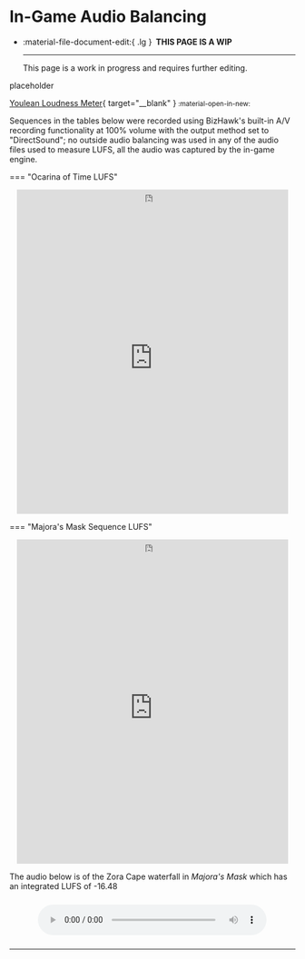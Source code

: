 # In-Game Audio Balancing

<div class="grid cards" markdown>

-   :material-file-document-edit:{ .lg } __&nbsp;THIS PAGE IS A WIP__
  
    ---

    This page is a work in progress and requires further editing.

</div>

placeholder

[Youlean Loudness Meter](https://youlean.co/file-loudness-meter/){ target="__blank" }<small> :material-open-in-new: </small>


Sequences in the tables below were recorded using BizHawk's built-in A/V recording functionality at 100% volume with the output method set to "DirectSound"; no outside audio balancing was used in any of the audio files used to measure LUFS, all the audio was captured by the in-game engine.

=== "Ocarina of Time LUFS"
    <p align="center" style="margin:0; line-height:0;">
    <iframe width="478" height="22" frameborder="0" src="https://docs.google.com/spreadsheets/d/e/2PACX-1vQ62-0hWDjPbk3tnEgfStxdpIxN-zjPzTwtiakQdc9PrnPk9MSm5QXCUhMlAwKHmOZu2c69nu97tEUn/pubhtml?gid=312306879&amp;single=true&amp;widget=false&amp;headers=false&amp;range=A1:C1&amp;chrome=false"></iframe>
    </p>
    <p align="center" style="margin:0;">
    <iframe width="478" height="550" frameborder="0" src="https://docs.google.com/spreadsheets/d/e/2PACX-1vQ62-0hWDjPbk3tnEgfStxdpIxN-zjPzTwtiakQdc9PrnPk9MSm5QXCUhMlAwKHmOZu2c69nu97tEUn/pubhtml?gid=312306879&amp;single=true&amp;widget=false&amp;headers=false&amp;range=A2:C111&amp;chrome=false"></iframe>
    </p>

=== "Majora's Mask Sequence LUFS"
    <p align="center" style="margin:0; line-height:0;">
    <iframe class="lufs-iframe" width="478" height="22" frameborder="0" src="https://docs.google.com/spreadsheets/d/e/2PACX-1vQ62-0hWDjPbk3tnEgfStxdpIxN-zjPzTwtiakQdc9PrnPk9MSm5QXCUhMlAwKHmOZu2c69nu97tEUn/pubhtml?gid=0&amp;single=true&amp;widget=false&amp;headers=false&amp;range=A1:C1&amp;chrome=false"></iframe>
    </p>
    <p align="center" style="margin:0;">
    <iframe width="478" height="550" frameborder="0" src="https://docs.google.com/spreadsheets/d/e/2PACX-1vQ62-0hWDjPbk3tnEgfStxdpIxN-zjPzTwtiakQdc9PrnPk9MSm5QXCUhMlAwKHmOZu2c69nu97tEUn/pubhtml?gid=0&amp;single=true&amp;widget=false&amp;headers=false&amp;range=A2:C129&amp;chrome=false"></iframe>
    </p>

The audio below is of the Zora Cape waterfall in *Majora's Mask* which has an integrated LUFS of -16.48

<p align="center" style="margin: 0; padding: 0;">
<audio style="width: 80%; padding: .7em;" controls>
  <source src="../../assets/audio/zora-cape-waterfall.wav" type="audio/wav">
</audio>
</p>

-----